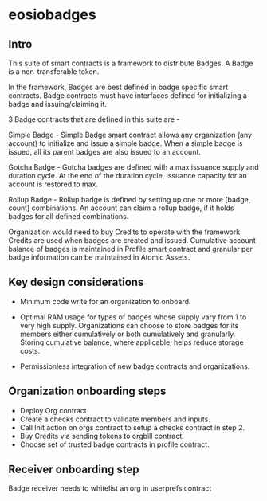 # eosiobadges

## Intro
This suite of smart contracts is a framework to distribute Badges. A Badge is a non-transferable token. 

In the framework, Badges are best defined in badge specific smart contracts. Badge contracts must have interfaces defined for initializing a badge and issuing/claiming it. 

3 Badge contracts that are defined in this suite are -

Simple Badge - Simple Badge smart contract allows any organization (any account) to initialize and issue a simple badge. When a simple badge is issued, all its parent badges are also issued to an account.

Gotcha Badge - Gotcha badges are defined with a max issuance supply and duration cycle. At the end of the duration cycle, issuance capacity for an account is restored to max.

Rollup Badge -  Rollup badge is defined by setting up one or more [badge, count] combinations. An account can claim a rollup badge, if it holds badges for all defined combinations.

Organization would need to buy Credits to operate with the framework. Credits are used when badges are created and issued. Cumulative account balance of badges is maintained in Profile smart contract and granular per badge information can be maintained in Atomic Assets. 


## Key design considerations 

- Minimum code write for an organization to onboard. 

- Optimal RAM usage for types of badges whose supply vary from 1 to very high supply. 
Organizations can choose to store badges for its members either cumulatively or both cumulatively and granularly. Storing cumulative balance, where applicable, helps reduce storage costs.

- Permissionless integration of new badge contracts and organizations.


## Organization onboarding steps

- Deploy Org contract.
- Create a checks contract to validate members and inputs.
- Call Init action on orgs contract to setup a checks contract in step 2.
- Buy Credits via sending tokens to orgbill contract.
- Choose set of trusted badge contracts in profile contract.

## Receiver onboarding step

Badge receiver needs to whitelist an org in userprefs contract
